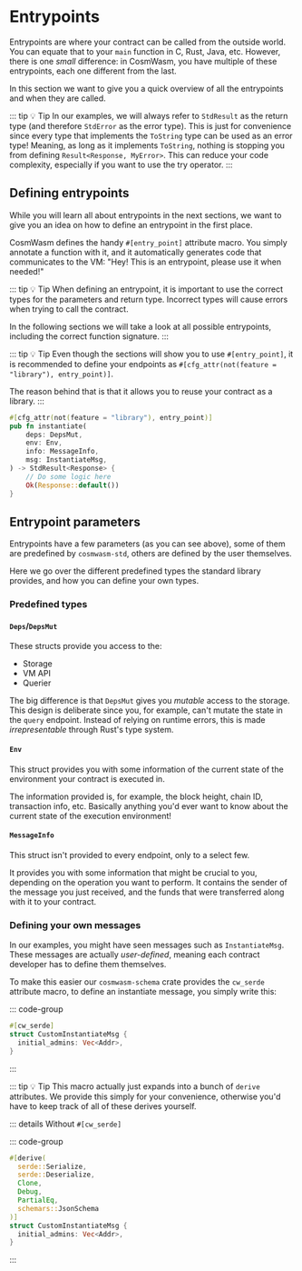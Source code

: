 # Entrypoints

Entrypoints are where your contract can be called from the outside world. You can equate that to
your `main` function in C, Rust, Java, etc. However, there is one _small_ difference: in CosmWasm,
you have multiple of these entrypoints, each one different from the last.

In this section we want to give you a quick overview of all the entrypoints and when they are
called.

::: tip :bulb: Tip
In our examples, we will always refer to `StdResult` as the return type (and therefore `StdError` as the error type).
This is just for convenience since every type that implements the `ToString` type can be used as an error type!
Meaning, as long as it implements `ToString`, nothing is stopping you from defining `Result<Response, MyError>`.
This can reduce your code complexity, especially if you want to use the try operator.
:::

## Defining entrypoints

While you will learn all about entrypoints in the next sections, we want to give you an idea on how
to define an entrypoint in the first place.

CosmWasm defines the handy `#[entry_point]` attribute macro. You simply annotate a function with it,
and it automatically generates code that communicates to the VM: "Hey! This is an entrypoint, please
use it when needed!"

::: tip :bulb: Tip
When defining an entrypoint, it is important to use the correct types for the parameters and
return type. Incorrect types will cause errors when trying to call the contract.

In the following sections we will take a look at all possible entrypoints, including the
correct function signature.
:::

::: tip :bulb: Tip
Even though the sections will show you to use `#[entry_point]`, it is recommended to define your
endpoints as `#[cfg_attr(not(feature = "library"), entry_point)]`.

The reason behind that is that it allows you to reuse your contract as a library.
:::

```Rust
#[cfg_attr(not(feature = "library"), entry_point)]
pub fn instantiate(
    deps: DepsMut,
    env: Env,
    info: MessageInfo,
    msg: InstantiateMsg,
) -> StdResult<Response> {
    // Do some logic here
    Ok(Response::default())
}
```

## Entrypoint parameters

Entrypoints have a few parameters (as you can see above), some of them are predefined by
`cosmwasm-std`, others are defined by the user themselves.

Here we go over the different predefined types the standard library provides, and how you can define
your own types.

### Predefined types

#### `Deps`/`DepsMut`

These structs provide you access to the:

- Storage
- VM API
- Querier

The big difference is that `DepsMut` gives you _mutable_ access to the storage. This design is
deliberate since you, for example, can't mutate the state in the `query` endpoint. Instead of
relying on runtime errors, this is made _irrepresentable_ through Rust's type system.

#### `Env`

This struct provides you with some information of the current state of the environment your contract
is executed in.

The information provided is, for example, the block height, chain ID, transaction info, etc.
Basically anything you'd ever want to know about the current state of the execution environment!

#### `MessageInfo`

This struct isn't provided to every endpoint, only to a select few.

It provides you with some information that might be crucial to you, depending on the operation you
want to perform. It contains the sender of the message you just received, and the funds that were
transferred along with it to your contract.

### Defining your own messages

In our examples, you might have seen messages such as `InstantiateMsg`. These messages are actually
_user-defined_, meaning each contract developer has to define them themselves.

To make this easier our `cosmwasm-schema` crate provides the `cw_serde` attribute macro, to define
an instantiate message, you simply write this:

::: code-group
```Rust [instantiate.rs]
#[cw_serde]
struct CustomInstantiateMsg {
  initial_admins: Vec<Addr>,
}
```
:::

::: tip :bulb: Tip
This macro actually just expands into a bunch of `derive` attributes.
We provide this simply for your convenience, otherwise you'd have to keep track of all of these derives yourself.

::: details Without `#[cw_serde]`

::: code-group
```Rust [instantiate.rs]
#[derive(
  serde::Serialize,
  serde::Deserialize,
  Clone,
  Debug,
  PartialEq,
  schemars::JsonSchema
)]
struct CustomInstantiateMsg {
  initial_admins: Vec<Addr>,
}
```
  
:::
